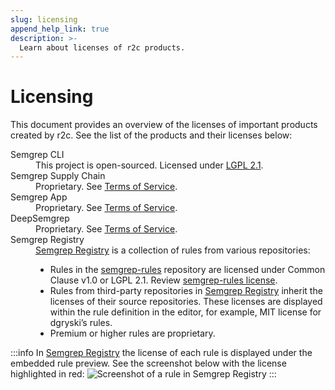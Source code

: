 ```yaml
---
slug: licensing
append_help_link: true
description: >-
  Learn about licenses of r2c products.
---
```


# Licensing

This document provides an overview of the licenses of important products created by r2c. See the list of the products and their licenses below:

<dl>
  <dt>Semgrep CLI</dt>
    <dd>This project is open-sourced. Licensed under <a href="https://github.com/returntocorp/semgrep/blob/develop/LICENSE">LGPL 2.1</a>.</dd>
  <dt>Semgrep Supply Chain</dt>
    <dd>Proprietary. See <a href="https://semgrep.dev/terms">Terms of Service</a>.</dd>
  <dt>Semgrep App</dt>
    <dd>Proprietary. See <a href="https://semgrep.dev/terms">Terms of Service</a>.</dd>
  <dt>DeepSemgrep</dt>
    <dd>Proprietary. See <a href="https://semgrep.dev/terms">Terms of Service</a>.</dd>
  <dt>Semgrep Registry</dt>
    <dd>
    <a href="https://semgrep.dev/explore">Semgrep Registry</a> is a collection of rules from various repositories:
    <ul>
    <li>Rules in the <a href="https://github.com/returntocorp/semgrep-rules">semgrep-rules</a> repository are licensed under Common Clause v1.0 or LGPL 2.1. Review <a href="https://github.com/returntocorp/semgrep-rules/blob/develop/LICENSE#L10">semgrep-rules license</a>.</li>
    <li>Rules from third-party repositories in <a href="https://semgrep.dev/explore">Semgrep Registry</a> inherit the licenses of their source repositories. These licenses are displayed within the rule definition in the editor, for example, MIT license for dgryski’s rules.</li>
    <li>Premium or higher rules are proprietary.</li>
    </ul>
    </dd>
</dl>

:::info
In [Semgrep Registry](https://semgrep.dev/explore) the license of each rule is displayed under the embedded rule preview. See the screenshot below with the license highlighted in red:
![Screenshot of a rule in Semgrep Registry](/img/semgrep-registry-license.png)
:::